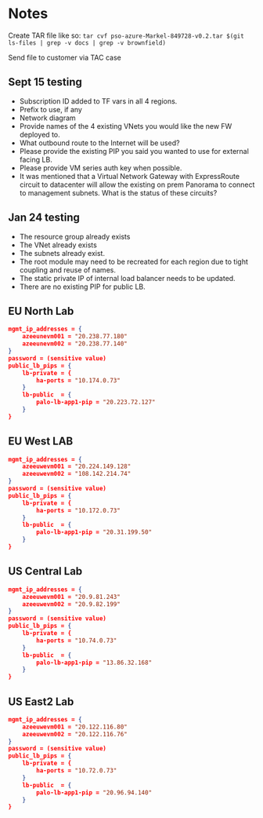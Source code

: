 # Notes

Create TAR file like so:
 `tar cvf pso-azure-Markel-849728-v0.2.tar $(git ls-files | grep -v docs | grep -v brownfield)`

Send file to customer via TAC case

## Sept 15 testing

- Subscription ID added to TF vars in all 4 regions.
- Prefix to use, if any
- Network diagram
- Provide names of the 4 existing VNets you would like the new FW deployed to.
- What outbound route to the Internet will be used?
- Please provide the existing PIP you said you wanted to use for external facing LB.
- Please provide VM series auth key when possible.
- It was mentioned that a Virtual Network Gateway with ExpressRoute circuit to datacenter will
  allow the existing on prem Panorama to connect to management subnets. What is the status of 
  these circuits?

## Jan 24 testing

- The resource group already exists
- The VNet already exists
- The subnets already exist.
- The root module may need to be recreated for each region due to tight coupling and reuse of names.
- The static private IP of internal load balancer needs to be updated.
- There are no existing PIP for public LB.

## EU North Lab

```json
mgmt_ip_addresses = {
    azeeunevm001 = "20.238.77.180"
    azeeunevm002 = "20.238.77.140"
}
password = (sensitive value)
public_lb_pips = {
    lb-private = {
        ha-ports = "10.174.0.73"
    }
    lb-public  = {
        palo-lb-app1-pip = "20.223.72.127"
    }
}
```

## EU West LAB

```json
mgmt_ip_addresses = {
    azeeuwevm001 = "20.224.149.128"
    azeeuwevm002 = "108.142.214.74"
}
password = (sensitive value)
public_lb_pips = {
    lb-private = {
        ha-ports = "10.172.0.73"
    }
    lb-public  = {
        palo-lb-app1-pip = "20.31.199.50"
    }
}
```

## US Central Lab

```json
mgmt_ip_addresses = {
    azeeuwevm001 = "20.9.81.243"
    azeeuwevm002 = "20.9.82.199"
}
password = (sensitive value)
public_lb_pips = {
    lb-private = {
        ha-ports = "10.74.0.73"
    }
    lb-public  = {
        palo-lb-app1-pip = "13.86.32.168"
    }
}
```

## US East2 Lab

```json
mgmt_ip_addresses = {
    azeeuwevm001 = "20.122.116.80"
    azeeuwevm002 = "20.122.116.76"
}
password = (sensitive value)
public_lb_pips = {
    lb-private = {
        ha-ports = "10.72.0.73"
    }
    lb-public  = {
        palo-lb-app1-pip = "20.96.94.140"
    }
}
```
